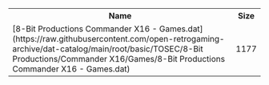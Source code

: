 <table>
<tr><th>Name</th><th>Size</th></tr>
<tr><td>
[8-Bit Productions Commander X16 - Games.dat](https://raw.githubusercontent.com/open-retrogaming-archive/dat-catalog/main/root/basic/TOSEC/8-Bit Productions/Commander X16/Games/8-Bit Productions Commander X16 - Games.dat)
</td><td>1177</td></tr>
</table>
